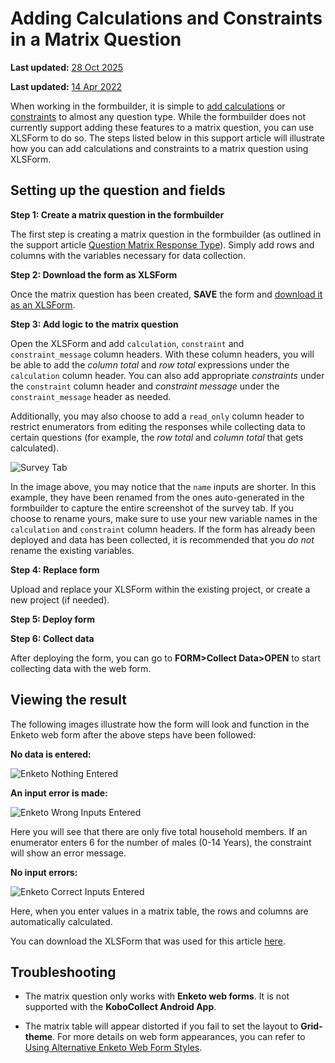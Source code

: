 # Adding Calculations and Constraints in a Matrix Question
**Last updated:** <a href="https://github.com/kobotoolbox/docs/blob/01270a828ec846731411368326ba58114adda98e/source/calculations_constraints_matrix.md" class="reference">28 Oct 2025</a>


**Last updated:**
<a href="https://github.com/kobotoolbox/docs/blob/aaabdac8ec257d3157ec2ab2ceae65130e8c12d4/source/calculations_constraints_matrix.md" class="reference">14
Apr 2022</a>

When working in the formbuilder, it is simple to
[add calculations](calculate_questions.md) or
[constraints](validation_criteria.md) to almost any question type. While the
formbuilder does not currently support adding these features to a matrix
question, you can use XLSForm to do so. The steps listed below in this support
article will illustrate how you can add calculations and constraints to a matrix
question using XLSForm.

## Setting up the question and fields

**Step 1: Create a matrix question in the formbuilder**

The first step is creating a matrix question in the formbuilder (as outlined in
the support article [Question Matrix Response Type](matrix_response.md)). Simply
add rows and columns with the variables necessary for data collection.

**Step 2: Download the form as XLSForm**

Once the matrix question has been created, **SAVE** the form and
[download it as an XLSForm](getting_started_xlsform.md#downloading-an-xlsform-from-kobotoolbox).

**Step 3: Add logic to the matrix question**

Open the XLSForm and add `calculation`, `constraint` and `constraint_message`
column headers. With these column headers, you will be able to add the _column
total_ and _row total_ expressions under the `calculation` column header. You
can also add appropriate _constraints_ under the `constraint` column header and
_constraint message_ under the `constraint_message` header as needed.

Additionally, you may also choose to add a `read_only` column header to restrict
enumerators from editing the responses while collecting data to certain
questions (for example, the _row total_ and _column total_ that gets
calculated).

![Survey Tab](images/calculations_constraints_matrix/survey_tab.png)

<p class="note">
  In the image above, you may notice that the <code>name</code> inputs are
  shorter. In this example, they have been renamed from the ones auto-generated
  in the formbuilder to capture the entire screenshot of the survey tab. If you
  choose to rename yours, make sure to use your new variable names in the
  <code>calculation</code> and <code>constraint</code> column headers. If the
  form has already been deployed and data has been collected, it is recommended
  that you <em>do not</em> rename the existing variables.
</p>

**Step 4: Replace form**

Upload and replace your XLSForm within the existing project, or create a new
project (if needed).

**Step 5: Deploy form**

**Step 6: Collect data**

After deploying the form, you can go to **FORM>Collect Data>OPEN** to start
collecting data with the web form.

## Viewing the result

The following images illustrate how the form will look and function in the
Enketo web form after the above steps have been followed:

**No data is entered:**

![Enketo Nothing Entered](images/calculations_constraints_matrix/enketo_nothing_entered.png)

**An input error is made:**

![Enketo Wrong Inputs Entered](images/calculations_constraints_matrix/enketo_wrong_inputs_entered.png)

Here you will see that there are only five total household members. If an
enumerator enters 6 for the number of males (0-14 Years), the constraint will
show an error message.

**No input errors:**

![Enketo Correct Inputs Entered](images/calculations_constraints_matrix/enketo_correct_inputs_entered.png)

Here, when you enter values in a matrix table, the rows and columns are
automatically calculated.

<p class="note">
  You can download the XLSForm that was used for this article
  <a
    download
    class="reference"
    href="./_static/files/calculations_constraints_matrix/calculations_constraints_matrix.xlsx"
    >here</a
  >.
</p>

## Troubleshooting

-   The matrix question only works with **Enketo web forms**. It is not
    supported with the **KoboCollect Android App**.

-   The matrix table will appear distorted if you fail to set the layout to
    **Grid-theme**. For more details on web form appearances, you can refer to
    [Using Alternative Enketo Web Form Styles](alternative_enketo.md).
